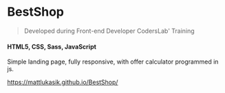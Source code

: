 # BestShop
> Developed during Front-end Developer CodersLab' Training

#### HTML5, CSS, Sass, JavaScript

Simple landing page, fully responsive, with offer calculator programmed in js. 

https://mattlukasik.github.io/BestShop/
